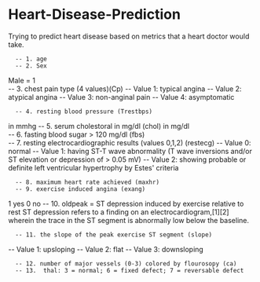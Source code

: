 # Heart-Disease-Prediction
Trying to predict heart disease based on metrics that a heart doctor would take.

      -- 1. age       
      -- 2. Sex
Male = 1       
      -- 3. chest pain type  (4 values)(Cp)
-- Value 1: typical angina
-- Value 2: atypical angina
-- Value 3: non-anginal pain
-- Value 4: asymptomatic
       
      -- 4. resting blood pressure (Trestbps) 
in mmhg 
      -- 5. serum cholestoral in mg/dl (chol)
in mg/dl      
      -- 6. fasting blood sugar > 120 mg/dl (fbs)      
      -- 7. resting electrocardiographic results  (values 0,1,2) (restecg)
-- Value 0: normal
-- Value 1: having ST-T wave abnormality (T wave inversions and/or ST elevation or depression of > 0.05 mV)
-- Value 2: showing probable or definite left ventricular hypertrophy by Estes' criteria

      -- 8. maximum heart rate achieved (maxhr) 
      -- 9. exercise induced angina (exang)
1 yes
0 no
      -- 10. oldpeak = ST depression induced by exercise relative to rest
ST depression refers to a finding on an electrocardiogram,[1][2] wherein the trace in the ST segment is abnormally low below the baseline.
   
      -- 11. the slope of the peak exercise ST segment (slope)
-- Value 1: upsloping
-- Value 2: flat
-- Value 3: downsloping

     
      -- 12. number of major vessels (0-3) colored by flourosopy (ca)        
      -- 13.  thal: 3 = normal; 6 = fixed defect; 7 = reversable defect 

